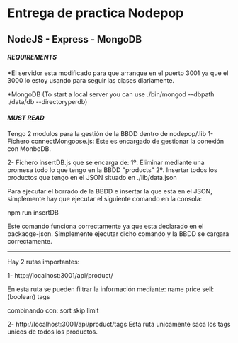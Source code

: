 # Entrega de practica Nodepop

## NodeJS - Express - MongoDB

#### *REQUIREMENTS*

*El servidor esta modificado para que arranque en el puerto 3001 ya que el 3000 lo estoy usando para seguir las clases diariamente.

*MongoDB (To start a local server you can use ./bin/mongod --dbpath ./data/db --directoryperdb)


#### *MUST READ*

Tengo 2 modulos para la gestión de la BBDD dentro de nodepop/.lib
1- Fichero connectMongoose.js: Este es encargado de gestionar la conexión con MonboDB.

2- Fichero insertDB.js que se encarga de: 
    1º. Eliminar mediante una promesa todo lo que tengo en la BBDD "products"
    2º. Insertar todos los productos que tengo en el JSON situado en ./lib/data.json


Para ejecutar el borrado de la BBDD e insertar la que esta en el JSON, simplemente hay que ejecutar el siguiente comando en la consola:

npm run insertDB

Este comando funciona correctamente ya que esta declarado en el packacge-json. Simplemente ejecutar dicho comando y la BBDD se cargara correctamente.

---

Hay 2 rutas importantes:

1- http://localhost:3001/api/product/

En esta ruta se pueden filtrar la información mediante:
name
price
sell: (boolean)
tags

combinando con:
sort
skip
limit


2- http://localhost:3001/api/product/tags
Esta ruta unicamente saca los tags unicos de todos los productos.


